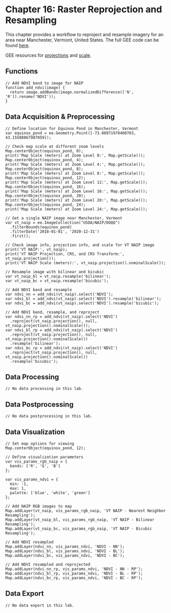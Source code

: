 # Chapter 16: Raster Reprojection and Resampling

This chapter provides a workflow to reproject and resample imagery for an area near Manchester, Vermont, United States. The full GEE code can be found [here](https://code.earthengine.google.com/d759f759e511223324d6f4b9879807d9).

GEE resources for [projections](https://developers.google.com/earth-engine/guides/projections) and [scale](https://developers.google.com/earth-engine/guides/scale).

## Functions

```{code-block} javascript
// Add NDVI band to image for NAIP
function add_ndvi(image) {
  return image.addBands(image.normalizedDifference(['N', 'R']).rename('NDVI'));
}
```

## Data Acquisition & Preprocessing

```{code-block} javascript
// Define location for Equinox Pond in Manchester, Vermont
var equinox_pond = ee.Geometry.Point([-73.08971970400783, 43.15588067987059]);

// Check map scale at different zoom levels
Map.centerObject(equinox_pond, 0);
print('Map Scale (meters) at Zoom Level 0:', Map.getScale());  
Map.centerObject(equinox_pond, 4);
print('Map Scale (meters) at Zoom Level 4:', Map.getScale());  
Map.centerObject(equinox_pond, 8);
print('Map Scale (meters) at Zoom Level 8:', Map.getScale());  
Map.centerObject(equinox_pond, 12);
print('Map Scale (meters) at Zoom Level 12:', Map.getScale());  
Map.centerObject(equinox_pond, 16);
print('Map Scale (meters) at Zoom Level 16:', Map.getScale());  
Map.centerObject(equinox_pond, 20);
print('Map Scale (meters) at Zoom Level 20:', Map.getScale());  
Map.centerObject(equinox_pond, 24);
print('Map Scale (meters) at Zoom Level 24:', Map.getScale());

// Get a single NAIP image near Manchester, Vermont
var vt_naip = ee.ImageCollection("USDA/NAIP/DOQQ")
  .filterBounds(equinox_pond)
  .filterDate('2018-01-01', '2020-12-31')
  .first();

// Check image info, projection info, and scale for VT NAIP image
print('VT NAIP:', vt_naip);
print('VT NAIP Projection, CRS, and CRS Transform:', vt_naip.projection());
print('VT NAIP Scale (meters):', vt_naip.projection().nominalScale());

// Resample image with bilinear and bicubic
var vt_naip_bl = vt_naip.resample('bilinear');
var vt_naip_bc = vt_naip.resample('bicubic');

// Add NDVI band and resample
var ndvi_nn = add_ndvi(vt_naip).select('NDVI');
var ndvi_bl = add_ndvi(vt_naip).select('NDVI').resample('bilinear');
var ndvi_bc = add_ndvi(vt_naip).select('NDVI').resample('bicubic');

// Add NDVI band, resample, and reproject
var ndvi_nn_rp = add_ndvi(vt_naip).select('NDVI')
  .reproject(vt_naip.projection(), null, vt_naip.projection().nominalScale());
var ndvi_bl_rp = add_ndvi(vt_naip).select('NDVI')
  .reproject(vt_naip.projection(), null, vt_naip.projection().nominalScale())
  .resample('bilinear');
var ndvi_bc_rp = add_ndvi(vt_naip).select('NDVI')
  .reproject(vt_naip.projection(), null, vt_naip.projection().nominalScale())
  .resample('bicubic');
```

## Data Processing

```{code-block} javascript
// No data processing in this lab.
```

## Data Postprocessing

```{code-block} javascript
// No data postprocessing in this lab.
```

## Data Visualization

```{code-block} javascript
// Set map options for viewing
Map.centerObject(equinox_pond, 12);

// Define visualization parameters
var vis_params_rgb_naip = {
  bands: ['R', 'G', 'B']
};

var vis_params_ndvi = {
  min: -1,
  max: 1,
  palette: ['blue', 'white', 'green']
};

// Add NAIP RGB images to map
Map.addLayer(vt_naip, vis_params_rgb_naip, 'VT NAIP - Nearest Neighbor Resampling');
Map.addLayer(vt_naip_bl, vis_params_rgb_naip, 'VT NAIP - Bilinear Resampling');
Map.addLayer(vt_naip_bc, vis_params_rgb_naip, 'VT NAIP - Bicubic Resampling');

// Add NDVI resampled
Map.addLayer(ndvi_nn, vis_params_ndvi, 'NDVI - NN');
Map.addLayer(ndvi_bl, vis_params_ndvi, 'NDVI - BL');
Map.addLayer(ndvi_bc, vis_params_ndvi, 'NDVI - BC');

// Add NDVI resampled and reprojected
Map.addLayer(ndvi_nn_rp, vis_params_ndvi, 'NDVI - NN - RP');
Map.addLayer(ndvi_bl_rp, vis_params_ndvi, 'NDVI - BL - RP');
Map.addLayer(ndvi_bc_rp, vis_params_ndvi, 'NDVI - BC - RP');
```

## Data Export

```{code-block} javascript
// No data export in this lab.
```
